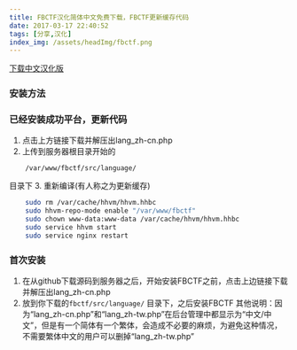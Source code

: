 ```yaml
---
title: FBCTF汉化简体中文免费下载，FBCTF更新缓存代码
date: 2017-03-17 22:40:52
tags: [分享,汉化]
index_img: /assets/headImg/fbctf.png
---
```


[下载中文汉化版](http://d52.pw/fb)

### 安装方法

### 已经安装成功平台，更新代码

1.  点击上方链接下载并解压出lang_zh-cn.php
2.  上传到服务器根目录开始的
<!--more-->
```
    /var/www/fbctf/src/language/
```
目录下
3.  重新编译(有人称之为更新缓存)
```sh
    sudo rm /var/cache/hhvm/hhvm.hhbc
    sudo hhvm-repo-mode enable "/var/www/fbctf"
    sudo chown www-data:www-data /var/cache/hhvm/hhvm.hhbc
    sudo service hhvm start
    sudo service nginx restart
```
### 首次安装

1.  在从github下载源码到服务器之后，开始安装FBCTF之前，点击上边链接下载并解压出lang_zh-cn.php
2.  放到你下载的`fbctf/src/language/`
目录下，之后安装FBCTF
其他说明：因为“lang_zh-cn.php”和“lang_zh-tw.php”在后台管理中都显示为“中文/中文”，但是有一个简体有一个繁体，会造成不必要的麻烦，为避免这种情况，不需要繁体中文的用户可以删掉“lang_zh-tw.php”
